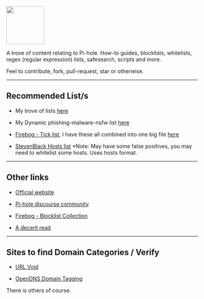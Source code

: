 <img src="https://raw.githubusercontent.com/lwsnz/pihole/main/images/pi-hole-image-transp.png" width="100" position="center">
  
<!-- # Pi-hole -->

A trove of content relating to Pi-hole. How-to guides, blocklists, whitelists, regex (regular expression) lists, safesearch, scripts and more. 

Feel to contribute, fork, pull-request, star or otherwise.

----

## Recommended List/s

* My trove of lists [here](lists)

* My Dynamic phishing-malware-nsfw list [here](https://github.com/lwsnz/pihole/blob/main/dynamic-big-list/pihole-blocklist-phish-malware-nsfw.txt) 

* [Firebog - Tick list](https://v.firebog.net/hosts/lists.php?type=tick), I have these all combined into one big file [here](https://github.com/lwsnz/pihole/blob/main/dynamic-big-list/firebog-ticklist.list)

* [StevenBlack Hosts list](https://raw.githubusercontent.com/StevenBlack/hosts/master/hosts) *Note: May have some false positives, you may need to whitelist some hosts. Uses hosts format.

----

## Other links

* [Official website](https://pi-hole.net/)

* [Pi-hole discourse community](https://discourse.pi-hole.net/)

* [Firebog - Blocklist Collection](https://v.firebog.net/hosts/lists.php)

* [A decent read](https://obutterbach.medium.com/unlock-the-full-potential-of-pihole-e795342e0e36)

----

## Sites to find Domain Categories / Verify

* [URL Void](https://www.urlvoid.com)

* [OpenDNS Domain Tagging](https://community.opendns.com/domaintagging/)

There is others of course.
